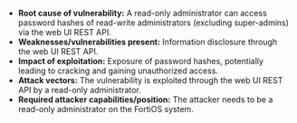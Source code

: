 - **Root cause of vulnerability:** A read-only administrator can access password hashes of read-write administrators (excluding super-admins) via the web UI REST API.
- **Weaknesses/vulnerabilities present:** Information disclosure through the web UI REST API.
- **Impact of exploitation:** Exposure of password hashes, potentially leading to cracking and gaining unauthorized access.
- **Attack vectors:** The vulnerability is exploited through the web UI REST API by a read-only administrator.
- **Required attacker capabilities/position:** The attacker needs to be a read-only administrator on the FortiOS system.